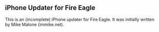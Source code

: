 ## iPhone Updater for Fire Eagle

This is an (incomplete) iPhone updater for Fire Eagle.  It was initially written by Mike Malone (immike.net).